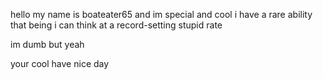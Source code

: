 hello
my name is boateater65
and im special and cool
i have a rare ability
that being i can think at a record-setting stupid rate

im dumb
but yeah

your cool
have nice day
